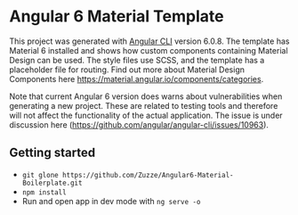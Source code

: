 # Angular 6 Material Template
This project was generated with [Angular CLI](https://github.com/angular/angular-cli) version 6.0.8. The template has Material 6 installed and shows how custom components containing Material Design can be used. The style files use SCSS, and the template has a placeholder file for routing. Find out more about Material Design Components here https://material.angular.io/components/categories. 

Note that current Angular 6 version does warns about vulnerabilities when generating a new project. These are related to testing tools and therefore will not affect the functionality of the actual application. The issue is under discussion here (https://github.com/angular/angular-cli/issues/10963).

## Getting started
- `git glone https://github.com/Zuzze/Angular6-Material-Boilerplate.git`
- `npm install`
- Run and open app in dev mode with `ng serve -o`
